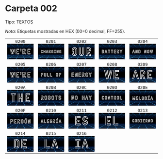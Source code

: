 # Carpeta 002

Tipo: TEXTOS

_Nota:_ Etiquetas mostradas en HEX (00=0 decimal, FF=255).

<table>

<tr><td align='center' style='font-family:monospace;font-size:14px'>0200<br><img src='002/000.png' width='300'/></td><td align='center' style='font-family:monospace;font-size:14px'>0201<br><img src='002/001.png' width='300'/></td><td align='center' style='font-family:monospace;font-size:14px'>0202<br><img src='002/002.png' width='300'/></td><td align='center' style='font-family:monospace;font-size:14px'>0203<br><img src='002/003.png' width='300'/></td><td align='center' style='font-family:monospace;font-size:14px'>0204<br><img src='002/004.png' width='300'/></td></tr>

<tr><td align='center' style='font-family:monospace;font-size:14px'>0205<br><img src='002/005.png' width='300'/></td><td align='center' style='font-family:monospace;font-size:14px'>0206<br><img src='002/006.png' width='300'/></td><td align='center' style='font-family:monospace;font-size:14px'>0207<br><img src='002/007.png' width='300'/></td><td align='center' style='font-family:monospace;font-size:14px'>0208<br><img src='002/008.png' width='300'/></td><td align='center' style='font-family:monospace;font-size:14px'>0209<br><img src='002/009.png' width='300'/></td></tr>

<tr><td align='center' style='font-family:monospace;font-size:14px'>020A<br><img src='002/010.png' width='300'/></td><td align='center' style='font-family:monospace;font-size:14px'>020B<br><img src='002/011.png' width='300'/></td><td align='center' style='font-family:monospace;font-size:14px'>020C<br><img src='002/012.png' width='300'/></td><td align='center' style='font-family:monospace;font-size:14px'>020D<br><img src='002/013.png' width='300'/></td><td align='center' style='font-family:monospace;font-size:14px'>020E<br><img src='002/014.png' width='300'/></td></tr>

<tr><td align='center' style='font-family:monospace;font-size:14px'>020F<br><img src='002/015.png' width='300'/></td><td align='center' style='font-family:monospace;font-size:14px'>0210<br><img src='002/016.png' width='300'/></td><td align='center' style='font-family:monospace;font-size:14px'>0211<br><img src='002/017.png' width='300'/></td><td align='center' style='font-family:monospace;font-size:14px'>0212<br><img src='002/018.png' width='300'/></td><td align='center' style='font-family:monospace;font-size:14px'>0213<br><img src='002/019.png' width='300'/></td></tr>

<tr><td align='center' style='font-family:monospace;font-size:14px'>0214<br><img src='002/020.png' width='300'/></td><td align='center' style='font-family:monospace;font-size:14px'>0215<br><img src='002/021.png' width='300'/></td><td align='center' style='font-family:monospace;font-size:14px'>0216<br><img src='002/022.png' width='300'/></td><td></td><td></td></tr>

</table>